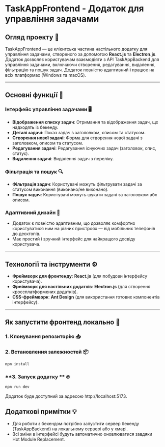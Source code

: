 # **TaskAppFrontend - Додаток для управління задачами**

## **Огляд проекту** 🎯

TaskAppFrontend — це клієнтська частина настільного додатку для управління задачами, створеного за допомогою **React.js** та **Electron.js**. Додаток дозволяє користувачам взаємодіяти з API TaskAppBackend для управління задачами, включаючи створення, редагування, видалення, фільтрацію та пошук задач. Додаток повністю адаптивний і працює на всіх платформах (Windows та macOS).

---

## **Основні функції** 📝

### **Інтерфейс управління задачами** 🖥️

- **Відображення списку задач**: Отримання та відображення задач, що надходять із бекенду.
- **Деталі задачі**: Показ задач з заголовком, описом та статусом.
- **Створення нової задачі**: Форма для створення нової задачі з заголовком, описом та статусом.
- **Редагування задачі**: Редагування існуючих задач (заголовок, опис, статус).
- **Видалення задачі**: Видалення задач з переліку.

### **Фільтрація та пошук** 🔍

- **Фільтрація задач**: Користувачі можуть фільтрувати задачі за статусом виконання (виконано/не виконано).
- **Пошук задач**: Користувачі можуть шукати задачі за заголовком або описом.

### **Адаптивний дизайн** 📱

- Додаток є повністю адаптивним, що дозволяє комфортно користуватися ним на різних пристроях — від мобільних телефонів до десктопів.
- Має простий і зручний інтерфейс для найкращого досвіду користувача.

---

## **Технології та інструменти** ⚙️

- **Фреймворк для фронтенду**: **React.js** (для побудови інтерфейсу користувача).
- **Фреймворк для настільних додатків**: **Electron.js** (для створення кроссплатформених додатків).
- **CSS-фреймворк**: **Ant Design** (для використання готових компонентів інтерфейсу).

---

## **Як запустити фронтенд локально** 🚀

### **1. Клонування репозиторію** 📥

### **2. Встановлення залежностей** 📦

```bash
npm install
```

### **3.  Запуск додатку ** 🔥

```bash
npm run dev
```
Додаток буде доступний за адресою http://localhost:5173.

## **Додаткові примітки** 💡

- Для роботи з бекендом потрібно запустити сервер бекенду (TaskAppBackend) на локальному сервері або у хмарі.
- Всі зміни в інтерфейсі будуть автоматично оновлюватися завдяки Hot Module Replacement.

